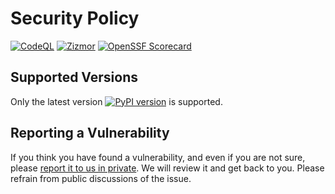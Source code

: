 # Security Policy

[![CodeQL](https://github.com/bckohan/django-render-static/actions/workflows/github-code-scanning/codeql/badge.svg?branch=main)](https://github.com/bckohan/django-render-static/actions/workflows/github-code-scanning/codeql?query=branch:main)
[![Zizmor](https://github.com/bckohan/django-enum/actions/workflows/zizmor.yml/badge.svg?branch=main)](https://woodruffw.github.io/zizmor)
[![OpenSSF Scorecard](https://api.securityscorecards.dev/projects/github.com/bckohan/django-render-static/badge)](https://securityscorecards.dev/viewer/?uri=github.com/bckohan/django-render-static)

## Supported Versions

Only the latest version [![PyPI version](https://badge.fury.io/py/django-render-static.svg)](https://pypi.python.org/pypi/django-render-static) is supported.

## Reporting a Vulnerability

If you think you have found a vulnerability, and even if you are not sure, please [report it to us in private](https://github.com/bckohan/django-render-static/security/advisories/new). We will review it and get back to you. Please refrain from public discussions of the issue.
